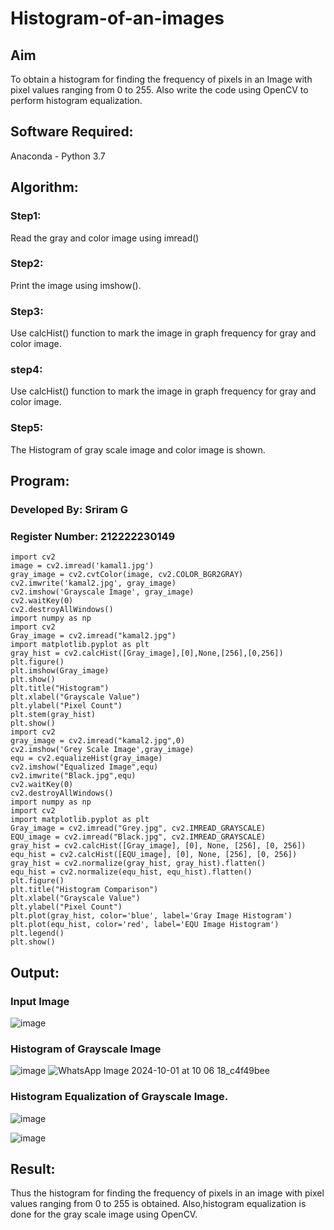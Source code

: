 # Histogram-of-an-images
## Aim
To obtain a histogram for finding the frequency of pixels in an Image with pixel values ranging from 0 to 255. Also write the code using OpenCV to perform histogram equalization.

## Software Required:
Anaconda - Python 3.7

## Algorithm:
### Step1:
Read the gray and color image using imread()

### Step2:
Print the image using imshow().



### Step3:
Use calcHist() function to mark the image in graph frequency for gray and color image.

### step4:
Use calcHist() function to mark the image in graph frequency for gray and color image.

### Step5:
The Histogram of gray scale image and color image is shown.


## Program:

### Developed By: Sriram G
### Register Number: 212222230149

```
import cv2
image = cv2.imread('kamal1.jpg')
gray_image = cv2.cvtColor(image, cv2.COLOR_BGR2GRAY)
cv2.imwrite('kamal2.jpg', gray_image)
cv2.imshow('Grayscale Image', gray_image)
cv2.waitKey(0)
cv2.destroyAllWindows()
import numpy as np
import cv2
Gray_image = cv2.imread("kamal2.jpg")
import matplotlib.pyplot as plt
gray_hist = cv2.calcHist([Gray_image],[0],None,[256],[0,256])
plt.figure()
plt.imshow(Gray_image)
plt.show()
plt.title("Histogram")
plt.xlabel("Grayscale Value")
plt.ylabel("Pixel Count")
plt.stem(gray_hist)
plt.show()
import cv2
gray_image = cv2.imread("kamal2.jpg",0)
cv2.imshow('Grey Scale Image',gray_image)
equ = cv2.equalizeHist(gray_image)
cv2.imshow("Equalized Image",equ)
cv2.imwrite("Black.jpg",equ)
cv2.waitKey(0)
cv2.destroyAllWindows()
import numpy as np
import cv2
import matplotlib.pyplot as plt
Gray_image = cv2.imread("Grey.jpg", cv2.IMREAD_GRAYSCALE)
EQU_image = cv2.imread("Black.jpg", cv2.IMREAD_GRAYSCALE)
gray_hist = cv2.calcHist([Gray_image], [0], None, [256], [0, 256])
equ_hist = cv2.calcHist([EQU_image], [0], None, [256], [0, 256])
gray_hist = cv2.normalize(gray_hist, gray_hist).flatten()
equ_hist = cv2.normalize(equ_hist, equ_hist).flatten()
plt.figure()
plt.title("Histogram Comparison")
plt.xlabel("Grayscale Value")
plt.ylabel("Pixel Count")
plt.plot(gray_hist, color='blue', label='Gray Image Histogram')
plt.plot(equ_hist, color='red', label='EQU Image Histogram')
plt.legend()
plt.show()
```
## Output:

### Input Image
![image](https://github.com/user-attachments/assets/9f28b787-02bb-4768-a5df-d679f92988ea)


### Histogram of Grayscale Image
![image](https://github.com/user-attachments/assets/84ef4a89-1fd3-4d8f-9975-fa07c8c6c80f)
![WhatsApp Image 2024-10-01 at 10 06 18_c4f49bee](https://github.com/user-attachments/assets/ce3fb0db-b4cb-4623-acda-7a3ad1bb3a50)


### Histogram Equalization of Grayscale Image.
![image](https://github.com/user-attachments/assets/ad397612-ab58-4f71-8bfc-b4cf6f7d92d1)

![image](https://github.com/user-attachments/assets/d4406218-0287-4645-ad87-407477e6c192)





## Result: 
Thus the histogram for finding the frequency of pixels in an image with pixel values ranging from 0 to 255 is obtained. Also,histogram equalization is done for the gray scale image using OpenCV.
